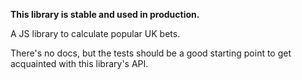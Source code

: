 **This library is stable and used in production.**

A JS library to calculate popular UK bets.

There's no docs, but the tests should be a good starting point to get acquainted with this library's API.

